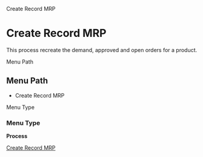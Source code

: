 
Create Record MRP
# Create Record MRP


This process recreate the demand, approved and open orders for a product.

Menu Path
## Menu Path



- Create Record MRP

Menu Type
### Menu Type

**Process**


[Create Record MRP](../../functional-guide/window/process-pp_create-record-mrp.md)